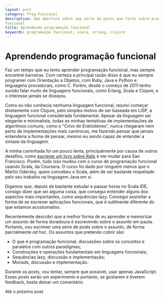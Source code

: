 ```yaml
---
layout: post
category: Prog Funcional
description: Uma abertura sobre uma série de posts que farei sobre programação
funcional
title: Aprendendo programação funcional
keywords: programação funcional, scala, erlang, clojure
---
```


# Aprendendo programação funcional

Faz um tempo que eu tento aprender programação funcional, mas sempre encontrei
barreiras. Com certeza a principal razão disso é que eu sempre programei com
Orientação a Objetos, com Ruby, Java e Python e linguagens procedurais, como C.
Porém, desde o começo de 2011 tenho ouvido falar muito de linguagens
funcionais, como  Erlang, Scala e Clojure, e o interesse jamais se dissipou.

Como eu não conhecia nenhuma linguagem funcional, resolvi começar diretamente
com Clojure, pelo simples motivo de ser baseada em LISP, a linguagem funcional
considerada fundamental. Apesar da linguagem ser elegante e minimalista, todas
as minhas tentativas de implementações de algoritmos comuns, como
o “Crivo de Eratóstenes”, nunca chegaram nem perto de implementações mais
canônicas, me fazendo pensar que jamais entenderia
a forma de pensar, mesmo eu sendo capaz de entender a sintaxe da
linguagem.

A minha caminhada foi um pouco lenta, principalmente por causa de outros
desafios, como [escrever um livro sobre
Rails](casadocodigo.com.br/products/ruby-on-rails-coloque-sua-aplicacao-web-nos-trilhos)
e me mudar para San Francisco. Porém, tudo isso mudou com o curso de
programação funcional usando Scala, da Coursera. O curso foi dado por ninguém
menos que o Martin Odersky, quem concebeu o Scala, além de ser bastante
respeitado pelo seu trabalho na linguagem Java em si.

Digamos que, depois de bastante estudar e passar horas no Scala IDE, consigo
dizer que sei alguma coisa, que consegui entender alguns dos aspectos mais
importantes, como sequências lazy. Consegui assimilar a forma de se escrever
aplicações funcionais, que é sutilmente diferente do que estamos acostumados.

Recentemente descobri que a melhor forma de eu aprender e memorizar um assunto
de forma duradoura é escrevendo sobre o assunto em pauta. Portanto, vou
escrever uma série de posts sobre o assunto, de forma parcialmente _ad hoc_. Os
assuntos que pretendo cobrir são:

* O que é programação funcional, discussões sobre os conceitos e paralelos com outros paradigmas;
* Construções e operações fundamentais em linguagens funcionais;
* Sequências lazy, discussão e implementação;
* Monads, discussão e implementação.

Durante os posts, vou tentar, sempre que possível, usar apenas JavaScript.
Esses posts serão um experimento e portanto, se gostarem e tiverem feedback,
basta deixar um comentário.

Até o próximo post.
